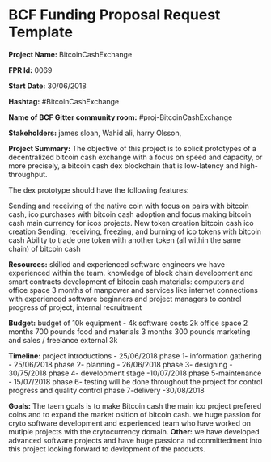  
# BCF Funding Proposal Request Template

**Project Name:**
BitcoinCashExchange

**FPR Id:**
0069

**Start Date:**
30/06/2018

**Hashtag:**
#BitcoinCashExchange

**Name of BCF Gitter community room:**
#proj-BitcoinCashExchange

**Stakeholders:**
james sloan, Wahid ali, harry Olsson,

**Project Summary:**
The objective of this project is to solicit prototypes of a decentralized bitcoin cash exchange with a focus on speed and capacity, or more precisely, a bitcoin cash dex blockchain that is low-latency and high-throughput.

The dex prototype should have the following features:

Sending and receiving of the native coin with focus on pairs with bitcoin cash, ico purchases with bitcoin cash adoption and focus making bitcoin cash main currency for icos projects.
New token creation bitcoin cash ico creation 
Sending, receiving, freezing, and burning of ico tokens with bitcoin cash 
Ability to trade one token with another token (all within the same chain) of bitcoin cash 

**Resources:**
skilled and experienced software engineers we have experienced within the team.
knowledge of block chain development and smart contracts development of bitcoin cash 
materials: computers and office space 
3 months of manpower and services like internet 
connections with experienced software beginners and project managers to control progress of project, internal recruitment  


**Budget:**
budget of 10k 
equipment - 4k 
software costs  2k 
office space 2 months 700 pounds
food and materials 3 months 300 pounds
marketing and sales / freelance external 3k


**Timeline:**
project introductions - 25/06/2018
phase 1- information gathering - 25/06/2018
phase 2- planning - 26/06/2018
phase 3- designing - 30/75/2018
phase 4- development stage -10/07/2018
phase 5-maintenance  - 15/07/2018
phase 6- testing will be done throughout the project for control progress and quality control 
phase 7-delivery -30/08/2018




**Goals:** The taem goals is to make Bitcoin cash the main ico project prefered coins and to expand the market osition of bitcoin cash.
we huge passion for cryto software development and experienced team who have worked on mutiple projects with the crytocurrency domain.
**Other:**
we have developed advanced software projects and have huge passiona nd conmittedment into this project looking forward to devlopment of the products.

